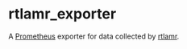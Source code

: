 # rtlamr_exporter

A [Prometheus](https://prometheus.io/) exporter for data collected by [rtlamr](https://github.com/bemasher/rtlamr).
